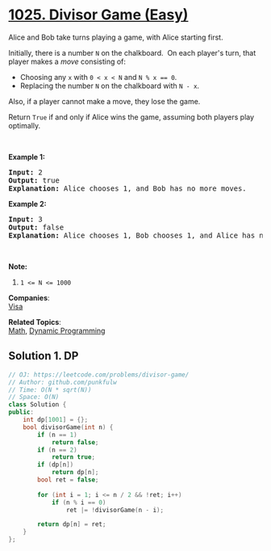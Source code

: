 # [1025. Divisor Game (Easy)](https://leetcode.com/problems/divisor-game/)

<p>Alice and Bob take turns playing a game, with Alice starting first.</p>

<p>Initially, there is a number <code>N</code>&nbsp;on the chalkboard.&nbsp; On each player's turn, that player makes a <em>move</em>&nbsp;consisting of:</p>

<ul>
	<li>Choosing&nbsp;any <code>x</code> with <code>0 &lt; x &lt; N</code> and <code>N % x == 0</code>.</li>
	<li>Replacing&nbsp;the number&nbsp;<code>N</code>&nbsp;on the chalkboard with <code>N - x</code>.</li>
</ul>

<p>Also, if a player cannot make a move, they lose the game.</p>

<p>Return <code>True</code> if and only if Alice wins the game, assuming both players play optimally.</p>

<p>&nbsp;</p>

<ol>
</ol>

<div>
<p><strong>Example 1:</strong></p>

<pre><strong>Input: </strong><span id="example-input-1-1">2</span>
<strong>Output: </strong><span id="example-output-1">true</span>
<strong>Explanation:</strong> Alice chooses 1, and Bob has no more moves.
</pre>

<div>
<p><strong>Example 2:</strong></p>

<pre><strong>Input: </strong><span id="example-input-2-1">3</span>
<strong>Output: </strong><span id="example-output-2">false</span>
<strong>Explanation:</strong> Alice chooses 1, Bob chooses 1, and Alice has no more moves.
</pre>

<p>&nbsp;</p>

<p><strong>Note:</strong></p>

<ol>
	<li><code>1 &lt;= N &lt;= 1000</code></li>
</ol>
</div>
</div>

**Companies**:  
[Visa](https://leetcode.com/company/visa)

**Related Topics**:  
[Math](https://leetcode.com/tag/math/), [Dynamic Programming](https://leetcode.com/tag/dynamic-programming/)

## Solution 1. DP

```cpp
// OJ: https://leetcode.com/problems/divisor-game/
// Author: github.com/punkfulw
// Time: O(N * sqrt(N))
// Space: O(N)
class Solution {
public:
    int dp[1001] = {};
    bool divisorGame(int n) {
        if (n == 1)
            return false;
        if (n == 2)
            return true;
        if (dp[n])
            return dp[n];
        bool ret = false;
        
        for (int i = 1; i <= n / 2 && !ret; i++)
            if (n % i == 0)
                ret |= !divisorGame(n - i);

        return dp[n] = ret;
    }
};
```

